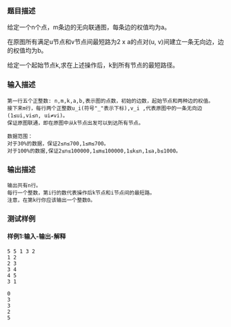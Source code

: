 ### 题目描述

给定一个n个点，m条边的无向联通图，每条边的权值均为a。

在原图所有满足u节点和v节点间最短路为2 x a的点对(u, v)间建立一条无向边，边的权值均为b。

给定一个起始节点k,求在上述操作后，k到所有节点的最短路径。

### 输入描述

```
第一行五个正整数: n,m,k,a,b,表示图的点数，初始的边数，起始节点和两种边的权值。
接下来m行，每行两个正整数u_i(符号"_"表示下标),v_i ,代表原图中的一条无向边(1≤ui,vi≤n, ui≠vi)。
保证原图联通，即在原图中从k节点出发可以到达所有节点。

数据范围：
对于30%的数据，保证2≤n≤700,1≤m≤700。
对于100%的数据,保证2≤n≤100000,1≤m≤100000,1≤k≤n,1≤a,b≤1000。
```
### 输出描述

```
输出共有n行。
每行一个整数，第i行的数代表操作后k节点和i节点间的最短路。
注意，在第k行你应该输出一个整数0。
```

### 测试样例
#### 样例1:输入-输出-解释

```
5 5 1 3 2
1 2
2 3
3 4
4 5
3 1
```
```
0
3
3
2
5
```